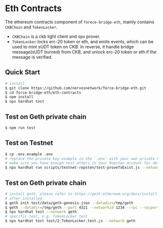 # Eth Contracts
The ethereum contracts component of `forece-bridge-eth`, mainly contains `CKBChain` and `TokenLocker`.
- `CKBChain` is a ckb light client and spv prover.
- `TokenLocker` locks erc-20 token or eth, and emits events, which can be used to mint sUDT token on CKB. In reverse, it handle bridge message(sUDT burned) from CKB, and unlock erc-20 token or eth if the message is verified.
## Quick Start
```bash
# install
$ git clone https://github.com/nervosnetwork/force-bridge-eth.git
$ cd force-bridge-eth/eth-contracts
$ npm install
$ npx hardhat test
```

## Test on Geth private chain
```bash
$ npm run test
```

## Test on Testnet
```bash
$ cp .env.example .env
# replace the private key example in the `.env` with your own private key
# make sure you have enough test ethers in your Ropsten account for delopying the contract
$ npx hardhat run scripts/testnet-ropsten/test-proveTxExist.js --network ropsten
```

## Test on Geth private chain
```bash
# install geth, please refer to https://geth.ethereum.org/docs/install-and-build/installing-geth
# after installed
$ geth init test/data/geth-genesis.json --datadir=/tmp/geth
$ geth --datadir=/tmp/geth --port 4321 --networkid 1234 --rpc --rpcport 8543 --rpcaddr 127.0.0.1  --rpcapi "eth,net,web3,personal,miner,debug" --gasprice 0 --etherbase 0x17c4b5CE0605F63732bfd175feCe7aC6b4620FD2 --mine --miner.threads=1 --nodiscover
$ npx hardhat test --network geth
# specific test, e.g. TokenLocker test
$ npx hardhat test test/2_TokenLocker.test.js --network geth
```
